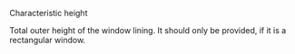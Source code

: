 Characteristic height


<!-- comment -->


Total outer height of the window lining. It should only be provided, if it is a rectangular window.


